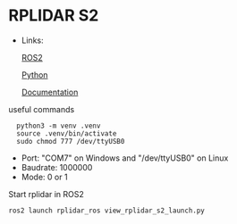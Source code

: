 # RPLIDAR S2

- Links:


    [ROS2](https://github.com/Slamtec/rplidar_ros/blob/ros2/launch/rplidar_s2_launch.py)

    [Python](https://github.com/Hyun-je/pyrplidar)

    [Documentation](http://bucket.download.slamtec.com/ccb3c2fc1e66bb00bd4370e208b670217c8b55fa/LR001_SLAMTEC_rplidar_protocol_v2.1_en.pdf)

useful commands
  
      python3 -m venv .venv
      source .venv/bin/activate
      sudo chmod 777 /dev/ttyUSB0


- Port: "COM7" on Windows and "/dev/ttyUSB0" on Linux
- Baudrate: 1000000
- Mode: 0 or 1


Start rplidar in ROS2

    ros2 launch rplidar_ros view_rplidar_s2_launch.py
